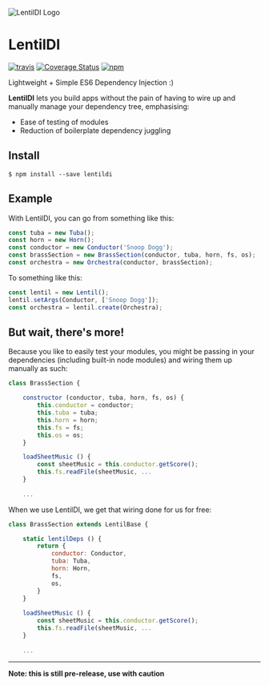 ![LentilDI Logo](http://i.imgur.com/BKDQnkU.png)

LentilDI
========
[![travis](https://travis-ci.org/magicmark/LentilDI.svg?branch=master)]()
[![Coverage Status](https://coveralls.io/repos/github/magicmark/LentilDI/badge.svg?branch=master)](https://coveralls.io/github/magicmark/LentilDI?branch=master)
[![npm](https://img.shields.io/npm/v/lentildi.svg?maxAge=2592000)]()

Lightweight + Simple ES6 Dependency Injection :)

**LentilDI** lets you build apps without the pain of having to wire up and manually manage your dependency tree, emphasising:

* Ease of testing of modules
* Reduction of boilerplate dependency juggling

## Install

```
$ npm install --save lentildi
```

## Example

With LentilDI, you can go from something like this:

```javascript
const tuba = new Tuba();
const horn = new Horn();
const conductor = new Conductor('Snoop Dogg');
const brassSection = new BrassSection(conductor, tuba, horn, fs, os);
const orchestra = new Orchestra(conductor, brassSection);
```

To something like this:

```javascript
const lentil = new Lentil();
lentil.setArgs(Conductor, ['Snoop Dogg']);
const orchestra = lentil.create(Orchestra);
```

## But wait, there's more!

Because you like to easily test your modules, you might be passing in your dependencies (including built-in node modules) and wiring them up manually as such:

```javascript
class BrassSection {

    constructor (conductor, tuba, horn, fs, os) {
        this.conductor = conductor;
        this.tuba = tuba;
        this.horn = horn;
        this.fs = fs;
        this.os = os;
    }

    loadSheetMusic () {
        const sheetMusic = this.conductor.getScore();
        this.fs.readFile(sheetMusic, ...
    }
    
    ...
```

When we use LentilDI, we get that wiring done for us for free:

```javascript
class BrassSection extends LentilBase {

    static lentilDeps () {
        return {
            conductor: Conductor,
            tuba: Tuba,
            horn: Horn,
            fs,
            os,
        }
    }
    
    loadSheetMusic () {
        const sheetMusic = this.conductor.getScore();
        this.fs.readFile(sheetMusic, ...
    }
    
    ...
```


---

**Note: this is still pre-release, use with caution**

